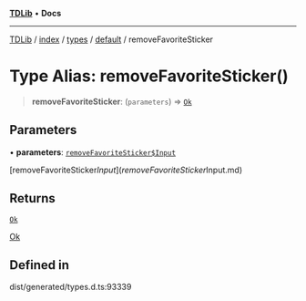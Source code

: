 [**TDLib**](../../../../../../README.md) • **Docs**

***

[TDLib](../../../../../../modules.md) / [index](../../../../../README.md) / [types](../../../README.md) / [default](../README.md) / removeFavoriteSticker

# Type Alias: removeFavoriteSticker()

> **removeFavoriteSticker**: (`parameters`) => [`Ok`](Ok.md)

## Parameters

• **parameters**: [`removeFavoriteSticker$Input`](removeFavoriteSticker$Input.md)

[removeFavoriteSticker$Input](removeFavoriteSticker$Input.md)

## Returns

[`Ok`](Ok.md)

[Ok](Ok.md)

## Defined in

dist/generated/types.d.ts:93339
